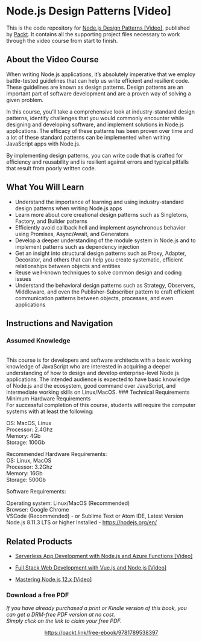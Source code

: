# Node.js Design Patterns [Video]
This is the code repository for [Node.js Design Patterns [Video]](https://www.packtpub.com/web-development/nodejs-design-patterns-video?utm_source=github&utm_medium=repository&utm_campaign=9781789538397), published by [Packt](https://www.packtpub.com/?utm_source=github). It contains all the supporting project files necessary to work through the video course from start to finish.
## About the Video Course
When writing Node.js applications, it’s absolutely imperative that we employ battle-tested guidelines that can help us write efficient and resilient code. These guidelines are known as design patterns. Design patterns are an important part of software development and are a proven way of solving a given problem.

In this course, you’ll take a comprehensive look at industry-standard design patterns, identify challenges that you would commonly encounter while designing and developing software, and implement solutions in Node.js applications. The efficacy of these patterns has been proven over time and a lot of these standard patterns can be implemented when writing JavaScript apps with Node.js. 

By implementing design patterns, you can write code that is crafted for efficiency and reusability and is resilient against errors and typical pitfalls that result from poorly written code.

<H2>What You Will Learn</H2>
<DIV class=book-info-will-learn-text>
<UL>
<LI>Understand the importance of learning and using industry-standard design patterns when writing Node.js apps 
<LI>Learn more about core creational design patterns such as Singletons, Factory, and Builder patterns
<LI>Efficiently avoid callback hell and implement asynchronous behavior using Promises, Async/Await, and Generators
<LI>Develop a deeper understanding of the module system in Node.js and to implement patterns such as dependency injection
<LI>Get an insight into structural design patterns such as Proxy, Adapter, Decorator, and others that can help you create systematic, efficient relationships between objects and entities
<LI>Reuse well-known techniques to solve common design and coding issues
<LI>Understand the behavioral design patterns such as Strategy, Observers, Middleware, and even the Publisher-Subscriber pattern to craft efficient communication patterns between objects, processes, and even applications </LI></UL></DIV>

## Instructions and Navigation
### Assumed Knowledge
<br/>
This course is for developers and software architects with a basic working knowledge of JavaScript who are interested in acquiring a deeper understanding of how to design and develop enterprise-level Node.js applications. The intended audience is expected to have basic knowledge of Node.js and the ecosystem, good command over JavaScript, and intermediate working skills on Linux/MacOS.
### Technical Requirements
<br/>
Minimum Hardware Requirements<br/>
For successful completion of this course, students will require the computer systems with at least the following:<br/>

OS: MacOS, Linux<br/>
Processor: 2.4Ghz<br/>
Memory: 4Gb<br/>
Storage: 100Gb<br/>

Recommended Hardware Requirements:
<br/>
OS: Linux, MacOS<br/>
Processor: 3.2Ghz<br/>
Memory: 16Gb<br/>
Storage: 500Gb<br/>

Software Requirements:<br/>

Operating system: Linux/MacOS (Recommended)<br/>
Browser: Google Chrome<br/>
VSCode (Recommended)  - or Sublime Text or Atom IDE, Latest Version<br/>
Node.js 8.11.3 LTS or higher Installed - https://nodejs.org/en/<br/>

## Related Products
* [Serverless App Development with Node.js and Azure Functions [Video]](https://www.packtpub.com/virtualization-and-cloud/serverless-app-development-nodejs-and-azure-functions-video?utm_source=github&utm_medium=repository&utm_campaign=9781789802870)

* [Full Stack Web Development with Vue.js and Node.js [Video]](https://www.packtpub.com/web-development/full-stack-web-development-vuejs-and-nodejs-video?utm_source=github&utm_medium=repository&utm_campaign=9781789345094)

* [Mastering Node.js 12.x [Video]](https://www.packtpub.com/application-development/mastering-nodejs-12x-video?utm_source=github&utm_medium=repository&utm_campaign=9781789539899)


### Download a free PDF

 <i>If you have already purchased a print or Kindle version of this book, you can get a DRM-free PDF version at no cost.<br>Simply click on the link to claim your free PDF.</i>
<p align="center"> <a href="https://packt.link/free-ebook/9781789538397">https://packt.link/free-ebook/9781789538397 </a> </p>